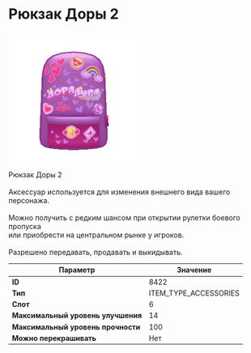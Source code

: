 # Рюкзак Доры 2

![Item Image](../img/8422.webp?raw=true)

Рюкзак Доры 2<br><br>Аксессуар используется для изменения внешнего вида вашего персонажа.<br><br>Можно получить с редким шансом при открытии рулетки боевого пропуска<br>или приобрести на центральном рынке у игроков.<br><br>Разрешено передавать, продавать и выкидывать.


| Параметр | Значение |
|----------|----------|
| **ID** | 8422 |
| **Тип** | ITEM_TYPE_ACCESSORIES |
| **Слот** | 6 |
| **Максимальный уровень улучшения** | 14 |
| **Максимальный уровень прочности** | 100 |
| **Можно перекрашивать** | Нет |

